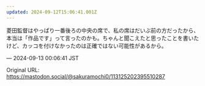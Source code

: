 ```yaml
---
updated: 2024-09-12T15:06:41.001Z
---
```


<p>菱田監督はやっぱり一番後ろの中央の席で、私の席はだいぶ前の方だったから、本当は「作品です」って言ったのかも。ちゃんと聞こえたと思ったことを書いたけど、カッコを付けなかったのは正確ではない可能性があるから。</p>

&mdash; 2024-09-13 00:06:41 JST

Original URL: https://mastodon.social/@sakuramochi0/113125202395510287
